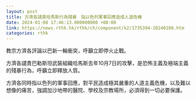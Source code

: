 ```yaml
---
layout: post
title: 方濟各譴責哈馬斯行為殘暴　指以色列軍事回應造成人道危機
date: 2024-01-08 17:46:13.000000000 +08:00
link: https://news.rthk.hk/rthk/ch/component/k2/1735394-20240108.htm
categories: rthk
---
```


教宗方濟各評論以巴新一輪衝突，呼籲立即停火止戰。

方濟各譴責巴勒斯坦武裝組織哈馬斯去年10月7日的攻擊，是恐怖主義及極端主義的殘暴行為，呼籲立即釋放人質。

方濟各同時指以色列的軍事回應，對平民造成極其嚴重的人道主義危機，以及難以想像的痛苦，強調加沙地帶的醫院、學校及宗教場所，必須得到一切必要保護。
